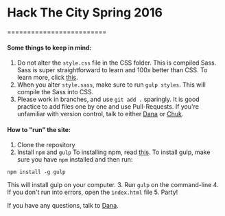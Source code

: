 # Hack The City Spring 2016
=========================
#### Some things to keep in mind:
1. Do not alter the `style.css` file in the CSS folder. This is compiled Sass. Sass is super straightforward to learn and 100x better than CSS. To learn more, click [this](http://sass-lang.com/guide).
2. When you alter `style.sass`, make sure to run `gulp styles`. This will compile the Sass into CSS.
3. Please work in branches, and use `git add .` sparingly. It is good practice to add files one by one and use Pull-Requests. If you're unfamiliar with version control, talk to either [Dana](https://twitter.com/danagilliann) or [Chuk](devchuk.github.io).

#### How to "run" the site:
1. Clone the repository
2. Install `npm` and `gulp`
To installing npm, read [this](https://www.npmjs.com/).
To install gulp, make sure you have `npm` installed and then run:
```
npm install -g gulp
```
This will install gulp on your computer.
3. Run `gulp` on the command-line
4. If you don't run into errors, open the `index.html` file
5. Party!

If you have any questions, talk to [Dana](https://twitter.com/danagilliann).
